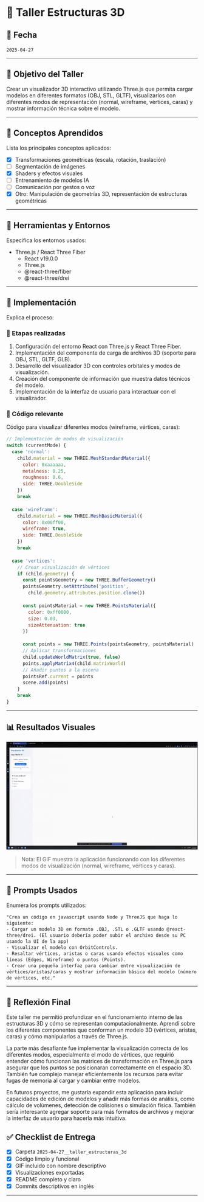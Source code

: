 # 🧪 Taller Estructuras 3D

## 📅 Fecha
`2025-04-27`

---

## 🎯 Objetivo del Taller

Crear un visualizador 3D interactivo utilizando Three.js que permita cargar modelos en diferentes formatos (OBJ, STL, GLTF), visualizarlos con diferentes modos de representación (normal, wireframe, vértices, caras) y mostrar información técnica sobre el modelo.

---

## 🧠 Conceptos Aprendidos

Lista los principales conceptos aplicados:

- [x] Transformaciones geométricas (escala, rotación, traslación)
- [ ] Segmentación de imágenes
- [x] Shaders y efectos visuales
- [ ] Entrenamiento de modelos IA
- [ ] Comunicación por gestos o voz
- [x] Otro: Manipulación de geometrías 3D, representación de estructuras geométricas

---

## 🔧 Herramientas y Entornos

Especifica los entornos usados:

- Three.js / React Three Fiber
  - React v19.0.0
  - Three.js
  - @react-three/fiber
  - @react-three/drei

---
## 🧪 Implementación

Explica el proceso:

### 🔹 Etapas realizadas
1. Configuración del entorno React con Three.js y React Three Fiber.
2. Implementación del componente de carga de archivos 3D (soporte para OBJ, STL, GLTF, GLB).
3. Desarrollo del visualizador 3D con controles orbitales y modos de visualización.
4. Creación del componente de información que muestra datos técnicos del modelo.
5. Implementación de la interfaz de usuario para interactuar con el visualizador.

### 🔹 Código relevante

Código para visualizar diferentes modos (wireframe, vértices, caras):

```jsx
// Implementación de modos de visualización
switch (currentMode) {
  case 'normal':
    child.material = new THREE.MeshStandardMaterial({
      color: 0xaaaaaa,
      metalness: 0.25,
      roughness: 0.6,
      side: THREE.DoubleSide
    })
    break
    
  case 'wireframe':
    child.material = new THREE.MeshBasicMaterial({
      color: 0x00ff00,
      wireframe: true,
      side: THREE.DoubleSide
    })
    break
    
  case 'vertices':
    // Crear visualización de vértices
    if (child.geometry) {
      const pointsGeometry = new THREE.BufferGeometry()
      pointsGeometry.setAttribute('position', 
        child.geometry.attributes.position.clone())
      
      const pointsMaterial = new THREE.PointsMaterial({
        color: 0xff0000,
        size: 0.03,
        sizeAttenuation: true
      })
      
      const points = new THREE.Points(pointsGeometry, pointsMaterial)
      // Aplicar transformaciones
      child.updateWorldMatrix(true, false)
      points.applyMatrix4(child.matrixWorld)
      // Añadir puntos a la escena
      pointsRef.current = points
      scene.add(points)
    }
    break
}
```

---

## 📊 Resultados Visuales


![visualizador_3d_modos_visualizacion](./gifs/demostracion_proyecto.gif)

> Nota: El GIF muestra la aplicación funcionando con los diferentes modos de visualización (normal, wireframe, vértices y caras).

---

## 🧩 Prompts Usados

Enumera los prompts utilizados:

```text
"Crea un código en javascript usando Node y ThreeJS que haga lo siguiente: 
- Cargar un modelo 3D en formato .OBJ, .STL o .GLTF usando @react-three/drei. (El usuario debería poder subir el archivo desde su PC usando la UI de la app)
- Visualizar el modelo con OrbitControls.
- Resaltar vértices, aristas o caras usando efectos visuales como líneas (Edges, Wireframe) o puntos (Points).
- Crear una pequeña interfaz para cambiar entre visualización de vértices/aristas/caras y mostrar información básica del modelo (número de vértices, etc."
```

---

## 💬 Reflexión Final

Este taller me permitió profundizar en el funcionamiento interno de las estructuras 3D y cómo se representan computacionalmente. Aprendí sobre los diferentes componentes que conforman un modelo 3D (vértices, aristas, caras) y cómo manipularlos a través de Three.js.

La parte más desafiante fue implementar la visualización correcta de los diferentes modos, especialmente el modo de vértices, que requirió entender cómo funcionan las matrices de transformación en Three.js para asegurar que los puntos se posicionaran correctamente en el espacio 3D. También fue complejo manejar eficientemente los recursos para evitar fugas de memoria al cargar y cambiar entre modelos.

En futuros proyectos, me gustaría expandir esta aplicación para incluir capacidades de edición de modelos y añadir más formas de análisis, como cálculo de volúmenes, detección de colisiones o simulación física. También sería interesante agregar soporte para más formatos de archivos y mejorar la interfaz de usuario para hacerla más intuitiva.



## ✅ Checklist de Entrega

- [x] Carpeta `2025-04-27__taller_estructuras_3d`
- [x] Código limpio y funcional
- [x] GIF incluido con nombre descriptivo
- [x] Visualizaciones exportadas
- [x] README completo y claro
- [x] Commits descriptivos en inglés

---
